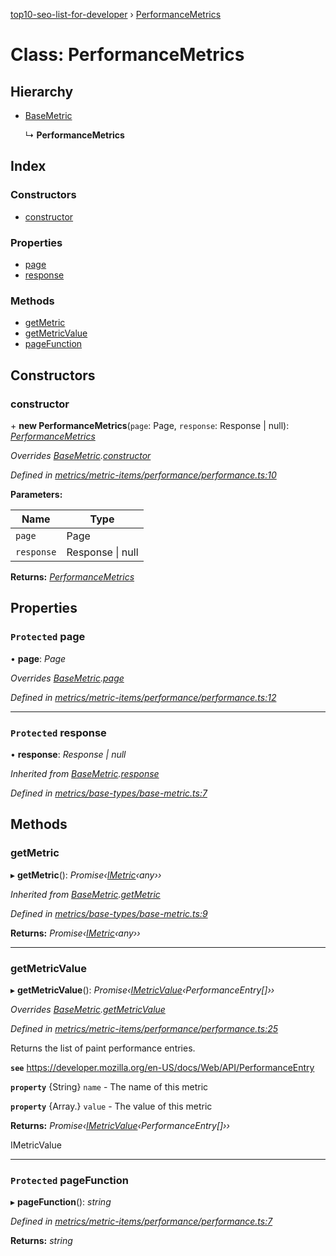 [top10-seo-list-for-developer](../README.md) › [PerformanceMetrics](performancemetrics.md)

# Class: PerformanceMetrics

## Hierarchy

* [BaseMetric](basemetric.md)

  ↳ **PerformanceMetrics**

## Index

### Constructors

* [constructor](performancemetrics.md#constructor)

### Properties

* [page](performancemetrics.md#protected-page)
* [response](performancemetrics.md#protected-response)

### Methods

* [getMetric](performancemetrics.md#getmetric)
* [getMetricValue](performancemetrics.md#getmetricvalue)
* [pageFunction](performancemetrics.md#protected-pagefunction)

## Constructors

###  constructor

\+ **new PerformanceMetrics**(`page`: Page, `response`: Response | null): *[PerformanceMetrics](performancemetrics.md)*

*Overrides [BaseMetric](basemetric.md).[constructor](basemetric.md#constructor)*

*Defined in [metrics/metric-items/performance/performance.ts:10](https://github.com/deepcrawl/top10-seo-list-for-developer/blob/3d51198/src/metrics/metric-items/performance/performance.ts#L10)*

**Parameters:**

Name | Type |
------ | ------ |
`page` | Page |
`response` | Response &#124; null |

**Returns:** *[PerformanceMetrics](performancemetrics.md)*

## Properties

### `Protected` page

• **page**: *Page*

*Overrides [BaseMetric](basemetric.md).[page](basemetric.md#protected-page)*

*Defined in [metrics/metric-items/performance/performance.ts:12](https://github.com/deepcrawl/top10-seo-list-for-developer/blob/3d51198/src/metrics/metric-items/performance/performance.ts#L12)*

___

### `Protected` response

• **response**: *Response | null*

*Inherited from [BaseMetric](basemetric.md).[response](basemetric.md#protected-response)*

*Defined in [metrics/base-types/base-metric.ts:7](https://github.com/deepcrawl/top10-seo-list-for-developer/blob/3d51198/src/metrics/base-types/base-metric.ts#L7)*

## Methods

###  getMetric

▸ **getMetric**(): *Promise‹[IMetric](../interfaces/imetric.md)‹any››*

*Inherited from [BaseMetric](basemetric.md).[getMetric](basemetric.md#getmetric)*

*Defined in [metrics/base-types/base-metric.ts:9](https://github.com/deepcrawl/top10-seo-list-for-developer/blob/3d51198/src/metrics/base-types/base-metric.ts#L9)*

**Returns:** *Promise‹[IMetric](../interfaces/imetric.md)‹any››*

___

###  getMetricValue

▸ **getMetricValue**(): *Promise‹[IMetricValue](../interfaces/imetricvalue.md)‹PerformanceEntry[]››*

*Overrides [BaseMetric](basemetric.md).[getMetricValue](basemetric.md#abstract-getmetricvalue)*

*Defined in [metrics/metric-items/performance/performance.ts:25](https://github.com/deepcrawl/top10-seo-list-for-developer/blob/3d51198/src/metrics/metric-items/performance/performance.ts#L25)*

Returns the list of paint performance entries.

**`see`** https://developer.mozilla.org/en-US/docs/Web/API/PerformanceEntry

**`property`** {String} `name` - The name of this metric

**`property`** {Array.<PerformanceEntry>} `value` - The value of this metric

**Returns:** *Promise‹[IMetricValue](../interfaces/imetricvalue.md)‹PerformanceEntry[]››*

IMetricValue

___

### `Protected` pageFunction

▸ **pageFunction**(): *string*

*Defined in [metrics/metric-items/performance/performance.ts:7](https://github.com/deepcrawl/top10-seo-list-for-developer/blob/3d51198/src/metrics/metric-items/performance/performance.ts#L7)*

**Returns:** *string*
